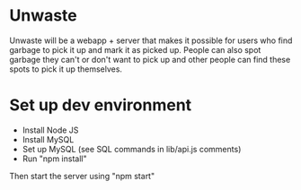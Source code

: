 Unwaste
=======

Unwaste will be a webapp + server that makes it possible for users who find garbage
to pick it up and mark it as picked up. People can also spot garbage they can't
or don't want to pick up and other people can find these spots to pick it up
themselves.

Set up dev environment
======================

- Install Node JS
- Install MySQL
- Set up MySQL (see SQL commands in lib/api.js comments)
- Run "npm install"

Then start the server using "npm start"

